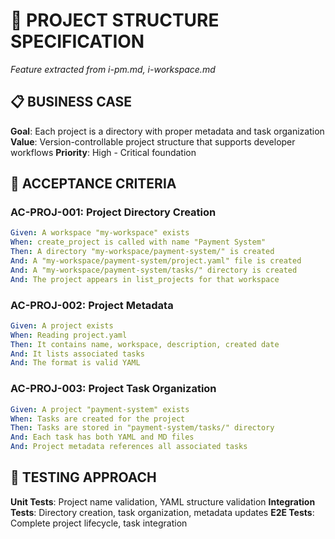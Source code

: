 # 🚀 PROJECT STRUCTURE SPECIFICATION

*Feature extracted from i-pm.md, i-workspace.md*

## 📋 **BUSINESS CASE**

**Goal**: Each project is a directory with proper metadata and task organization
**Value**: Version-controllable project structure that supports developer workflows
**Priority**: High - Critical foundation

## 🎯 **ACCEPTANCE CRITERIA**

### **AC-PROJ-001: Project Directory Creation**
```yaml
Given: A workspace "my-workspace" exists
When: create_project is called with name "Payment System"
Then: A directory "my-workspace/payment-system/" is created
And: A "my-workspace/payment-system/project.yaml" file is created
And: A "my-workspace/payment-system/tasks/" directory is created
And: The project appears in list_projects for that workspace
```

### **AC-PROJ-002: Project Metadata**
```yaml
Given: A project exists
When: Reading project.yaml
Then: It contains name, workspace, description, created date
And: It lists associated tasks
And: The format is valid YAML
```

### **AC-PROJ-003: Project Task Organization**
```yaml
Given: A project "payment-system" exists
When: Tasks are created for the project
Then: Tasks are stored in "payment-system/tasks/" directory
And: Each task has both YAML and MD files
And: Project metadata references all associated tasks
```

## 🧪 **TESTING APPROACH**

**Unit Tests**: Project name validation, YAML structure validation
**Integration Tests**: Directory creation, task organization, metadata updates
**E2E Tests**: Complete project lifecycle, task integration